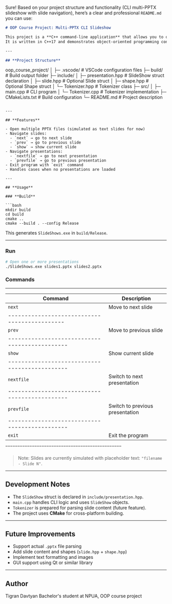 Sure! Based on your project structure and functionality (CLI multi-PPTX slideshow with slide navigation), here’s a clear and professional `README.md` you can use:

```markdown
# OOP Course Project: Multi-PPTX CLI Slideshow

This project is a **C++ command-line application** that allows you to open and navigate through multiple simulated PPTX presentations.  
It is written in C++17 and demonstrates object-oriented programming concepts, file handling, and CLI interface design.

---

## **Project Structure**

```

oop\_course\_project/
│
├─ .vscode/                   # VSCode configuration files
├─ build/                     # Build output folder
├─ include/
│   ├─ presentation.hpp       # SlideShow struct declaration
│   ├─ slide.hpp              # Optional Slide struct
│   ├─ shape.hpp              # Optional Shape struct
│   └─ Tokenizer.hpp          # Tokenizer class
├─ src/
│   ├─ main.cpp               # CLI program
│   └─ Tokenizer.cpp          # Tokenizer implementation
├─ CMakeLists.txt             # Build configuration
└─ README.md                  # Project description

````

---

## **Features**

- Open multiple PPTX files (simulated as text slides for now)  
- Navigate slides:
  - `next` → go to next slide
  - `prev` → go to previous slide
  - `show` → show current slide  
- Navigate presentations:
  - `nextfile` → go to next presentation
  - `prevfile` → go to previous presentation  
- Exit program with `exit` command  
- Handles cases when no presentations are loaded

---

## **Usage**

### **Build**

```bash
mkdir build
cd build
cmake ..
cmake --build . --config Release
````

This generates `SlideShows.exe` in `build/Release`.

---

### **Run**

```bash
# Open one or more presentations
./SlideShows.exe slides1.pptx slides2.pptx
```

### **Commands**
________________________________________________
| Command    | Description                     |
| ---------- | ------------------------------- |
| `next`     | Move to next slide              |
| ---------------------------------------------|
| `prev`     | Move to previous slide          |
|----------------------------------------------|
| `show`     | Show current slide              |
|----------------------------------------------|
| `nextfile` | Switch to next presentation     |
|----------------------------------------------|
| `prevfile` | Switch to previous presentation |
|----------------------------------------------|
| `exit`     | Exit the program                |
‾‾‾‾‾‾‾‾‾‾‾‾‾‾‾‾‾‾‾‾‾‾‾‾‾‾‾‾‾‾‾‾‾‾‾‾‾‾‾‾‾‾‾‾‾‾‾‾

> Note: Slides are currently simulated with placeholder text: `"filename - Slide N"`.

---

## **Development Notes**

* The `SlideShow` struct is declared in `include/presentation.hpp`.
* `main.cpp` handles CLI logic and uses `SlideShow` objects.
* `Tokenizer` is prepared for parsing slide content (future feature).
* The project uses **CMake** for cross-platform building.

---

## **Future Improvements**

* Support actual `.pptx` file parsing
* Add slide content and shapes (`slide.hpp` + `shape.hpp`)
* Implement text formatting and images
* GUI support using Qt or similar library

---

## **Author**

Tigran Davtyan
Bachelor's student at NPUA, OOP course project
